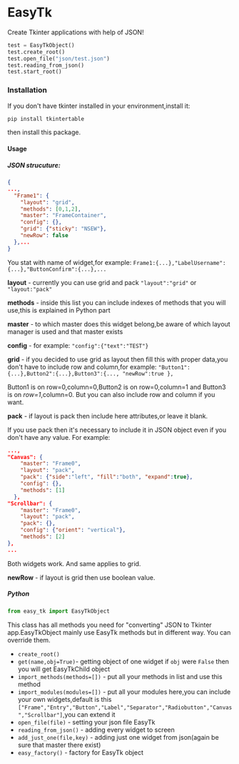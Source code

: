 # **EasyTk** 

Create Tkinter applications with help of JSON!

```python
test = EasyTkObject()
test.create_root()
test.open_file("json/test.json")
test.reading_from_json()
test.start_root()
```

### Installation

If you don't have tkinter installed in your environment,install it:
```python
pip install tkintertable
```
then install this package.

#### Usage

##### JSON strucuture:

```json
{
...,
  "Frame1": {
    "layout": "grid",
    "methods": [0,1,2],
    "master": "FrameContainer",
    "config": {},
    "grid": {"sticky": "NSEW"},
    "newRow": false
  },...
}
```
You stat with name of widget,for example:
``Frame1:{...},"LabelUsername":{...},"ButtonConfirm":{...},...``

**layout** - currently you can use grid and pack
``"layout":"grid"`` or ``"layout:"pack"``

**methods** - inside this list you can include indexes of methods that you will use,this is explained in Python part

**master** - to which master does this widget belong,be aware of which layout manager is used and that master exists

**config** - for example: ``"config":{"text":"TEST"}``

**grid** - if you decided to use grid as layout then fill this with proper data,you don't have to include row and column,for example:
``"Button1":{...},Button2":{...},Button3":{..., "newRow":true },``

Button1 is on row=0,column=0,Button2 is on row=0,column=1 and Button3 is on _row=1_,column=0.
But you can also include row and column if you want.

**pack** - if layout is pack then include here attributes,or leave it blank.

If you use pack then it's necessary to include it in JSON object even if you don't have any value.
For example:
```json
...,
"Canvas": {
    "master": "Frame0",
    "layout": "pack",
    "pack": {"side":"left", "fill":"both", "expand":true},
    "config": {},
    "methods": [1]
  },
"Scrollbar": {
    "master": "Frame0",
    "layout": "pack",
    "pack": {},
    "config": {"orient": "vertical"},
    "methods": [2]
},
...
```
Both widgets work. And same applies to grid.

**newRow** - if layout is grid then use boolean value.

##### Python

```python
from easy_tk import EasyTkObject
```
This class has all methods you need for "converting" JSON to Tkinter app.EasyTkObject mainly use EasyTk methods but in different way.
You can override them.

* ``create_root()``
* ``get(name,obj=True)``- getting object of one widget if ``obj`` were ``False`` then you will get EasyTkChild object
* ``import_methods(methods=[])`` - put all your methods in list and use this method
* ``import_modules(modules=[])`` - put all your modules here,you can include your own widgets,default is this ``["Frame","Entry","Button","Label","Separator","Radiobutton","Canvas","Scrollbar"]``,you can extend it
* ``open_file(file)`` - setting your json file EasyTk
* ``reading_from_json()`` - adding every widget to screen
*  ``add_just_one(file,key)`` - adding just one widget from json(again be sure that master there exist)
* ``easy_factory()`` - factory for EasyTk object

